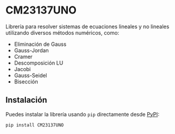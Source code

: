 # CM23137UNO

Librería para resolver sistemas de ecuaciones lineales y no lineales utilizando diversos métodos numéricos, como:

- Eliminación de Gauss
- Gauss-Jordan
- Cramer
- Descomposición LU
- Jacobi
- Gauss-Seidel
- Bisección

## Instalación

Puedes instalar la librería usando `pip` directamente desde [PyPI](https://pypi.org):

```bash
pip install CM23137UNO